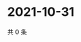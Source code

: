 # 2021-10-31

共 0 条

<!-- BEGIN WEIBO -->
<!-- 最后更新时间 Sun Oct 31 2021 19:07:21 GMT+0800 (China Standard Time) -->

<!-- END WEIBO -->
